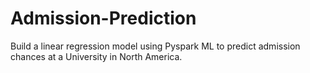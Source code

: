# Admission-Prediction

Build a linear regression model using Pyspark ML to predict admission
chances at a University in North America.
